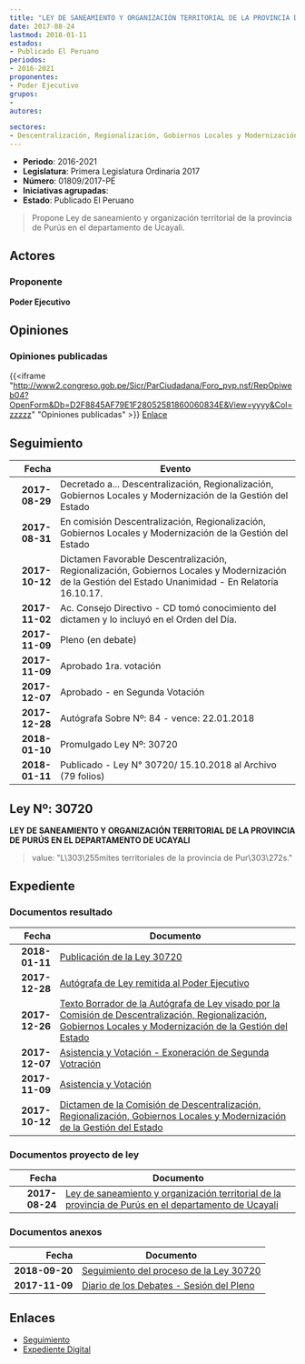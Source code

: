 ```yaml
---
title: "LEY DE SANEAMIENTO Y ORGANIZACIÓN TERRITORIAL DE LA PROVINCIA DE PURÚS EN EL DEPARTAMENTO DE UCAYALI"
date: 2017-08-24
lastmod: 2018-01-11
estados:
- Publicado El Peruano
periodos:
- 2016-2021
proponentes:
- Poder Ejecutivo
grupos:
- 
autores:

sectores:
- Descentralización, Regionalización, Gobiernos Locales y Modernización de la Gestión del Estado
---
```

- **Periodo**: 2016-2021
- **Legislatura**: Primera Legislatura Ordinaria 2017
- **Número**: 01809/2017-PE
- **Iniciativas agrupadas**: 
- **Estado**: Publicado El Peruano

> Propone Ley de saneamiento y organización territorial de la provincia de Purús en el departamento de Ucayali.


## Actores

### Proponente

**Poder Ejecutivo**

## Opiniones

### Opiniones publicadas

{{<iframe "http://www2.congreso.gob.pe/Sicr/ParCiudadana/Foro_pvp.nsf/RepOpiweb04?OpenForm&Db=D2F8845AF79E1F28052581860060834E&View=yyyy&Col=zzzzz" "Opiniones publicadas" >}}
[Enlace](http://www2.congreso.gob.pe/Sicr/ParCiudadana/Foro_pvp.nsf/RepOpiweb04?OpenForm&Db=D2F8845AF79E1F28052581860060834E&View=yyyy&Col=zzzzz)


## Seguimiento

| Fecha | Evento |
|------:|--------|
| **2017-08-29** | Decretado a... Descentralización, Regionalización, Gobiernos Locales y Modernización de la Gestión del Estado |
| **2017-08-31** | En comisión Descentralización, Regionalización, Gobiernos Locales y Modernización de la Gestión del Estado |
| **2017-10-12** | Dictamen Favorable Descentralización, Regionalización, Gobiernos Locales y Modernización de la Gestión del Estado Unanimidad - En Relatoría 16.10.17. |
| **2017-11-02** | Ac. Consejo Directivo - CD tomó conocimiento del dictamen y lo incluyó en el Orden del Día. |
| **2017-11-09** | Pleno (en debate) |
| **2017-11-09** | Aprobado 1ra. votación |
| **2017-12-07** | Aprobado - en Segunda Votación |
| **2017-12-28** | Autógrafa Sobre Nº: 84 - vence: 22.01.2018 |
| **2018-01-10** | Promulgado Ley Nº: 30720 |
| **2018-01-11** | Publicado - Ley N° 30720/ 15.10.2018 al Archivo (79 folios) |

## Ley Nº: 30720

**LEY DE SANEAMIENTO Y ORGANIZACIÓN TERRITORIAL DE LA PROVINCIA DE PURÚS EN EL DEPARTAMENTO DE UCAYALI**

> value: "L\303\255mites territoriales de la provincia de Pur\303\272s."


## Expediente

### Documentos resultado

| Fecha | Documento |
|------:|-----------|
| **2018-01-11** | [Publicación de la Ley 30720](http://www.leyes.congreso.gob.pe/Documentos/2016_2021/ADLP/Normas_Legales/30720-LEY.pdf) |
| **2017-12-28** | [Autógrafa de Ley remitida al Poder Ejecutivo](http://www.leyes.congreso.gob.pe/Documentos/2016_2021/ADLP/Texto_Aprobado/AU0180920171228.pdf) |
| **2017-12-26** | [Texto Borrador de la Autógrafa de Ley visado por la Comisión de Descentralización, Regionalización, Gobiernos Locales y Modernización de la Gestión del Estado](http://www.leyes.congreso.gob.pe/Documentos/2016_2021/Texto_Borrador_de_Autografa/BAU0180920171226.pdf) |
| **2017-12-07** | [Asistencia y Votación - Exoneración de Segunda Votración](http://www.leyes.congreso.gob.pe/Documentos/2016_2021/Asistencia_y_Votacion/Proyectos_de_Ley/Exoneracion_de_Segunda_Votacion/ESV0180920171207.pdf) |
| **2017-11-09** | [Asistencia y Votación](http://www.leyes.congreso.gob.pe/Documentos/2016_2021/Asistencia_y_Votacion/Proyectos_de_Ley/AV0180920171109.pdf) |
| **2017-10-12** | [Dictamen de la Comisión de Descentralización, Regionalización, Gobiernos Locales y Modernización de la Gestión del Estado](http://www.leyes.congreso.gob.pe/Documentos/2016_2021/Dictamenes/Proyectos_de_Ley/01809DC08MAY20171012.pdf) |

### Documentos proyecto de ley

| Fecha | Documento |
|------:|-----------|
| **2017-08-24** | [Ley de saneamiento y organización territorial de la provincia de Purús en el departamento de Ucayali](http://www.leyes.congreso.gob.pe/Documentos/2016_2021/Proyectos_de_Ley_y_de_Resoluciones_Legislativas/PL0180920170824.pdf) |

### Documentos anexos

| Fecha | Documento |
|------:|-----------|
| **2018-09-20** | [Seguimiento del proceso de la Ley 30720](http://www.leyes.congreso.gob.pe/Documentos/2016_2021/Seguimiento_de_Proyectos_de_Ley/01809OL20180920.pdf) |
| **2017-11-09** | [Diario de los Debates - Sesión del Pleno](http://www.leyes.congreso.gob.pe/Documentos/2016_2021/ADLP/Diario_Debates/30720-TDD.pdf) |

## Enlaces

- [Seguimiento](http://www2.congreso.gob.pe/Sicr/TraDocEstProc/CLProLey2016.nsf/f7fff46988ca05b1052578e100829cc7/1be8790bf0fb89ca05258186005fde82?OpenDocument)
- [Expediente Digital](http://www2.congreso.gob.pe/Sicr/TraDocEstProc/CLProLey2016.nsf/f7fff46988ca05b1052578e100829cc7/1be8790bf0fb89ca05258186005fde82?OpenDocument&Click=05257FB7005EB655.eb71d0cf91d8294e05256cdf006b5706/$Body/0.1C6C)

